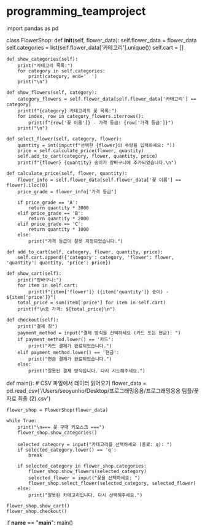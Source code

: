 # programming_teamproject
import pandas as pd

class FlowerShop:
    def __init__(self, flower_data):
        self.flower_data = flower_data
        self.categories = list(self.flower_data['카테고리'].unique())
        self.cart = []

    def show_categories(self):
        print("카테고리 목록:")
        for category in self.categories:
            print(category, end='  ')
        print("\n")

    def show_flowers(self, category):
        category_flowers = self.flower_data[self.flower_data['카테고리'] == category]
        print(f"{category} 카테고리의 꽃 목록:")
        for index, row in category_flowers.iterrows():
            print(f"{row['꽃 이름']} - 가격 등급: {row['가격 등급']}")
        print("\n")

    def select_flower(self, category, flower):
        quantity = int(input(f"선택한 {flower}의 수량을 입력하세요: "))
        price = self.calculate_price(flower, quantity)
        self.add_to_cart(category, flower, quantity, price)
        print(f"{flower} {quantity} 송이가 장바구니에 추가되었습니다.\n")

    def calculate_price(self, flower, quantity):
        flower_info = self.flower_data[self.flower_data['꽃 이름'] == flower].iloc[0]
        price_grade = flower_info['가격 등급']

        if price_grade == 'A':
            return quantity * 3000
        elif price_grade == 'B':
            return quantity * 2000
        elif price_grade == 'C':
            return quantity * 1000
        else:
            print("가격 등급이 잘못 지정되었습니다.")

    def add_to_cart(self, category, flower, quantity, price):
        self.cart.append({'category': category, 'flower': flower, 'quantity': quantity, 'price': price})

    def show_cart(self):
        print("장바구니:")
        for item in self.cart:
            print(f"{item['flower']} ({item['quantity']} 송이) - ${item['price']}")
        total_price = sum(item['price'] for item in self.cart)
        print(f"\n총 가격: ${total_price}\n")

    def checkout(self):
        print("결제 창")
        payment_method = input("결제 방식을 선택하세요 (카드 또는 현금): ")
        if payment_method.lower() == '카드':
            print("카드 결제가 완료되었습니다.")
        elif payment_method.lower() == '현금':
            print("현금 결제가 완료되었습니다.")
        else:
            print("잘못된 결제 방식입니다. 다시 시도해주세요.")


def main():
    # CSV 파일에서 데이터 읽어오기
    flower_data = pd.read_csv('/Users/seoyunho/Desktop/프로그래밍응용/프로그래밍응용 팀플/꽃 자료 최종 (2).csv')


    flower_shop = FlowerShop(flower_data)

    while True:
        print("\n=== 꽃 구매 키오스크 ===")
        flower_shop.show_categories()

        selected_category = input("카테고리를 선택하세요 (종료: q): ")
        if selected_category.lower() == 'q':
            break

        if selected_category in flower_shop.categories:
            flower_shop.show_flowers(selected_category)
            selected_flower = input("꽃을 선택하세요: ")
            flower_shop.select_flower(selected_category, selected_flower)
        else:
            print("잘못된 카테고리입니다. 다시 선택해주세요.")

    flower_shop.show_cart()
    flower_shop.checkout()


if __name__ == "__main__":
    main()
